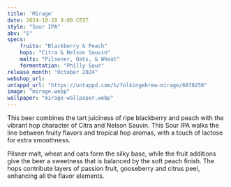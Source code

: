 ```yaml
---
title: 'Mirage'
date: 2024-10-18 9:00 CEST
style: "Sour IPA"
abv: "5"
specs:
    fruits: "Blackberry & Peach"
    hops: "Citra & Nelson Sauvin"
    malts: "Pilsener, Oats, & Wheat"
    fermentation: "Philly Sour"
release_month: "October 2024"
webshop_url: 
untappd_url: "https://untappd.com/b/folkingebrew-mirage/6038258"
image: "mirage.webp"
wallpaper: "mirage-wallpaper.webp"
---
```


This beer combines the tart juiciness of ripe blackberry and peach with the vibrant hop character of Citra and Nelson Sauvin. This Sour IPA walks the line between fruity flavors and tropical hop aromas, with a touch of lactose for extra smoothness.

Pilsner malt, wheat and oats form the silky base, while the fruit additions give the beer a sweetness that is balanced by the soft peach finish. The hops contribute layers of passion fruit, gooseberry and citrus peel, enhancing all the flavor elements.
